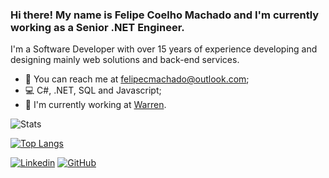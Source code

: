 ### Hi there! My name is Felipe Coelho Machado and I'm currently working as  a Senior .NET Engineer.

I'm a Software Developer with over 15 years of experience developing and designing mainly web solutions and back-end services.

- 📧 You can reach me at felipecmachado@outlook.com;
- 💻 C#, .NET, SQL and Javascript;
- 🏢 I'm currently working at [Warren](https://warren.com.br/).

![Stats](https://github-readme-stats.vercel.app/api?username=felipecmachado&count_private=true&theme=tokyonight&show_icons=true)

[![Top Langs](https://github-readme-stats.vercel.app/api/top-langs/?username=felipecmachado&layout=compact&theme=tokyonight)](https://github.com/anuraghazra/github-readme-stats)

[![Linkedin](https://img.shields.io/badge/-Felipe%20Coelho%20Machado-blue?style=flat-square&logo=Linkedin&logoColor=white&link=https://www.linkedin.com/in/felipecmachado/)](https://www.linkedin.com/in/felipecmachado/)
[![GitHub](https://img.shields.io/github/followers/felipecmachado?label=follow&style=social)](https://github.com/felipecmachado)
